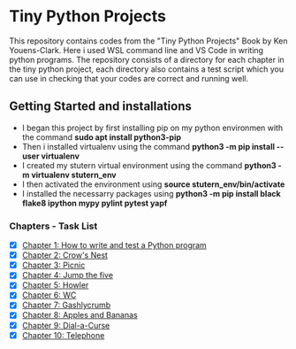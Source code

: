 # Tiny Python Projects

This repository contains codes from the "Tiny Python Projects" Book by Ken Youens-Clark. Here i used WSL command line and VS Code in writing python programs. The repository consists of a directory for each chapter in the tiny python project, each directory also contains a test script which you can use in checking that your codes are correct and running well.

## Getting Started and installations
* I began this project by first installing pip on my python environmen with the command **sudo apt install python3-pip**
* Then i installed virtualenv using the command **python3 -m pip install --user virtualenv**
* I created my stutern virtual environment using the command **python3 -m virtualenv stutern_env**
* I then activated the environment using **source stutern_env/bin/activate**
* I installed the necessarry packages using **python3 -m pip install black flake8 ipython mypy pylint pytest yapf**

### Chapters - Task List
- [x] [Chapter 1: How to write and test a Python program](https://github.com/Josiah-Jovido/Tiny-Python-Project/blob/main/01_hello/hello.py)
- [x] [Chapter 2: Crow's Nest](https://github.com/Josiah-Jovido/Tiny-Python-Project/blob/main/02_crowsnest/crowsnest.py)
- [x] [Chapter 3: Picnic](https://github.com/Josiah-Jovido/Tiny-Python-Project/tree/main/03_picnic)
- [x] [Chapter 4: Jump the five](https://github.com/Josiah-Jovido/Tiny-Python-Project/blob/main/04_jump_the_five/jump.py)
- [x] [Chapter 5: Howler](https://github.com/Josiah-Jovido/Tiny-Python-Project/blob/main/05_howler/howler.py)
- [x] [Chapter 6: WC](https://github.com/Josiah-Jovido/Tiny-Python-Project/blob/main/06_wc/wc.py)
- [x] [Chapter 7: Gashlycrumb](https://github.com/Josiah-Jovido/Tiny-Python-Project/blob/main/07_gashlycrumb/gashlycrumb.py)
- [x] [Chapter 8: Apples and Bananas](https://github.com/Josiah-Jovido/Tiny-Python-Project/blob/main/08_apples_and_bananas/apples.py)
- [x] [Chapter 9: Dial-a-Curse](https://github.com/Josiah-Jovido/Tiny-Python-Project/blob/main/09_abuse/abuse.py)
- [x] [Chapter 10: Telephone](https://github.com/Josiah-Jovido/Tiny-Python-Project/blob/main/10_telephone/telephone.py)
